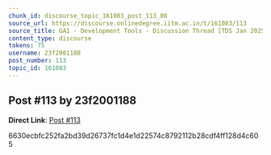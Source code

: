 ```yaml
---
chunk_id: discourse_topic_161083_post_113_00
source_url: https://discourse.onlinedegree.iitm.ac.in/t/161083/113
source_title: GA1 - Development Tools - Discussion Thread [TDS Jan 2025]
content_type: discourse
tokens: 75
username: 23f2001188
post_number: 113
topic_id: 161083
---
```


## Post #113 by 23f2001188

**Direct Link**: [Post #113](https://discourse.onlinedegree.iitm.ac.in/t/161083/113)

6630ecbfc252fa2bd39d26737fc1d4e1d22574c8792112b28cdf4ff128d4c605

